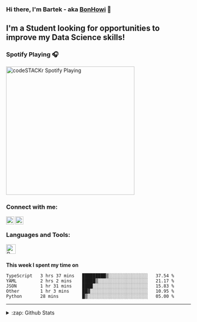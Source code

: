 ### Hi there, I'm Bartek - aka [BonHowi][linkedin] 👋


## I'm a Student looking for opportunities to improve my Data Science skills!


### Spotify Playing 🎧
[<img src="https://now-playing-codestackr.vercel.app/api/spotify-playing" alt="codeSTACKr Spotify Playing" width="350" />](https://open.spotify.com/user/fcsp2ab2wc0lkmfgmf13xdtcx)

### Connect with me:

[<img align="left" alt="codeSTACKr | LinkedIn" width="22px" src="https://cdn.jsdelivr.net/npm/simple-icons@v3/icons/linkedin.svg" />][linkedin]
[<img align="left" alt="codeSTACKr | Instagram" width="22px" src="https://cdn.jsdelivr.net/npm/simple-icons@v3/icons/instagram.svg" />][instagram]

<br />

### Languages and Tools:

[<img align="left" alt="R" width="26px" src="https://upload.wikimedia.org/wikipedia/commons/thumb/1/1b/R_logo.svg/1280px-R_logo.svg.png" />][linkedin]

<br />
<br />

**This week I spent my time on**
<!--START_SECTION:waka-->
```text
TypeScript   3 hrs 37 mins   █████████▒░░░░░░░░░░░░░░░   37.54 % 
YAML         2 hrs 2 mins    █████▒░░░░░░░░░░░░░░░░░░░   21.17 % 
JSON         1 hr 31 mins    ████░░░░░░░░░░░░░░░░░░░░░   15.83 % 
Other        1 hr 3 mins     ██▓░░░░░░░░░░░░░░░░░░░░░░   10.95 % 
Python       28 mins         █▒░░░░░░░░░░░░░░░░░░░░░░░   05.00 % 
```
<!--END_SECTION:waka-->

---


<details>
  <summary>:zap: Github Stats</summary>

  <img align="left" alt="BonHowi's Github Stats" src="https://github-readme-stats.bonhowi.vercel.app/api?username=BonHowi&show_icons=true&hide_border=true" />

</details>

[instagram]: https://www.instagram.com/bonhowi/
[linkedin]: https://www.linkedin.com/in/bartoszadamiec/
[webdevplaylist]: https://www.youtube.com/playlist?list=PLkwxH9e_vrAJ0WbEsFA9W3I1W-g_BTsbt

